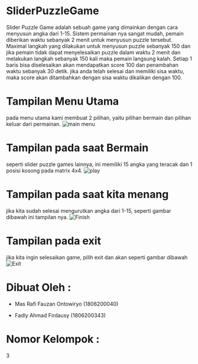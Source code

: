 # SliderPuzzleGame

Slider Puzzle Game adalah sebuah game yang dimainkan dengan cara menyusun angka dari 1-15.
Sistem permainan nya sangat mudah, pemain diberikan waktu sebanyak 2 menit untuk menyusun puzzle tersebut. Maximal langkah yang dilakukan untuk menyusun puzzle sebanyak 150 dan jika pemain tidak dapat menyelesaikan puzzle dalam waktu 2 menit dan melakukan langkah sebanyak 150 kali maka pemain langsung kalah. Setiap 1 baris bisa diselesaikan akan mendapatkan score 100 dan penambahan waktu sebanyak 30 detik. jika anda telah selesai dan memiliki sisa waktu, maka score akan ditambahkan dengan sisa waktu dikalikan dengan 100.

# Tampilan Menu Utama
pada menu utama kami membuat 2 pilihan, yaitu pilihan bermain dan pilihan keluar dari permainan.
![main menu](https://i.imgur.com/ry5rbOk.png)

# Tampilan pada saat Bermain
seperti slider puzzle games lainnya, ini memiliki 15 angka yang teracak dan 1 posisi kosong pada matrix 4x4.
![play](https://i.imgur.com/V5O8tWl.png)

# Tampilan pada saat kita menang
jika kita sudah selesai mengurutkan angka dari 1-15, seperti gambar dibawah ini tampilan nya.
![Finish](https://i.imgur.com/ksnGi1A.png)

# Tampilan pada exit
jika kita ingin selesaikan game, pilih exit dan akan seperti gambar dibawah
![Exit](https://i.imgur.com/eaCUqMi.png)
 
# Dibuat Oleh :

- Mas Rafi Fauzan Ontowiryo (1806200040)

- Fadly Ahmad Firdausy (1806200343)

# Nomor Kelompok :
3
#
